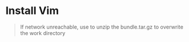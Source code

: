 # Install Vim

> If network unreachable, use to unzip the bundle.tar.gz to overwrite the work directory

